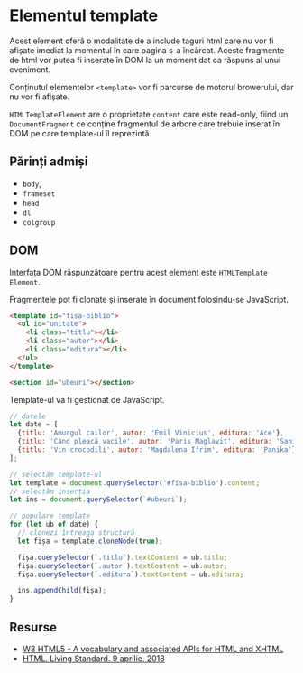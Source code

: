 # Elementul template

Acest element oferă o modalitate de a include taguri html care nu vor fi afișate imediat la momentul în care pagina s-a încărcat. Aceste fragmente de html vor putea fi inserate în DOM la un moment dat ca răspuns al unui eveniment.

Conținutul elementelor `<template>` vor fi parcurse de motorul browerului, dar nu vor fi afișate.

`HTMLTemplateElement` are o proprietate `content` care este read-only, fiind un `DocumentFragment` ce conține fragmentul de arbore care trebuie inserat în DOM pe care template-ul îl reprezintă.

## Părinți admiși

- `body`,
- `frameset`
- `head`
- `dl`
- `colgroup`

## DOM

Interfața DOM răspunzătoare pentru acest element este `HTMLTemplate​Element`.

Fragmentele pot fi clonate și inserate în document folosindu-se JavaScript.

```html
<template id="fisa-biblio">
  <ul id="unitate">
    <li class="titlu"></li>
    <li class="autor"></li>
    <li class="editura"></li>
  </ul>
</template>

<section id="ubeuri"></section>
```

Template-ul va fi gestionat de JavaScript.

```javascript
// datele
let date = [
  {titlu: 'Amurgul cailor', autor: 'Emil Vinicius', editura: 'Ace'},
  {titlu: 'Când pleacă vacile', autor: 'Paris Maglavit', editura: 'Saniti'},
  {titlu: 'Vin crocodili', autor: 'Magdalena Ifrim', editura: 'Panika'}
];

// selectăm template-ul
let template = document.querySelector('#fisa-biblio').content;
// selectăm inserția
let ins = document.querySelector(`#ubeuri`);

// populare template
for (let ub of date) {
  // clonezi întreaga structură
  let fișa = template.cloneNode(true);

  fișa.querySelector(`.titlu`).textContent = ub.titlu;
  fișa.querySelector(`.autor`).textContent = ub.autor;
  fișa.querySelector(`.editura`).textContent = ub.editura;

  ins.appendChild(fișa);
}
```

## Resurse

-   [W3 HTML5 - A vocabulary and associated APIs for HTML and XHTML](https://www.w3.org/TR/html5/)
-   [HTML. Living Standard. 9 aprilie, 2018](https://html.spec.whatwg.org/multipage/scripting.html#the-template-element)
